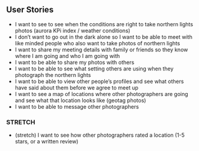 ## User Stories
* I want to see to see when the conditions are right to take northern lights photos (aurora KPi index / weather conditions)
* I don’t want to go out in the dark alone so I want to be able to meet with like minded people who also want to take photos of northern lights
* I want to share my meeting details with family or friends so they know where I am going and who I am going with
* I want to be able to share my photos with others
* I want to be able to see what setting others are using when they photograph the northern lights
* I want to be able to view other people’s profiles and see what others have said about them before we agree to meet up
* I want to see a map of locations where other photographers are going and see what that location looks like (geotag photos)
* I want to be able to message other photographers

### STRETCH
* (stretch) I want to see how other photographers rated a location (1-5 stars, or a written review)
